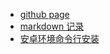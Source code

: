 
- [github page](./github_page.md)
- [markdown 记录](./test_markdown.md)
- [安卓环境命令行安装](./install_android_env.md)